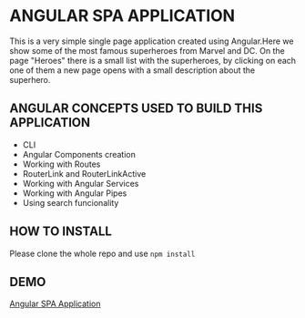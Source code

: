 # ANGULAR SPA APPLICATION

This is a very simple single page application created using Angular.Here we show some of the most famous superheroes from Marvel and DC. On the page "Heroes" there is a small list with the superheroes, by clicking on each one of them a new page opens with a small description about the superhero.

## ANGULAR CONCEPTS USED TO BUILD THIS APPLICATION
- CLI
- Angular Components creation
- Working with Routes
- RouterLink and RouterLinkActive
- Working with Angular Services
- Working with Angular Pipes
- Using search funcionality

## HOW TO INSTALL

Please clone the whole repo and use `npm install`

## DEMO
[Angular SPA Application](https://angular-spa-app.netlify.com)
